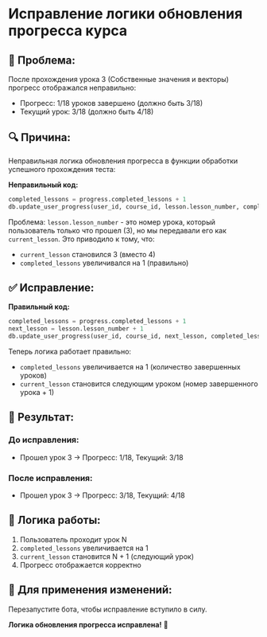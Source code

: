 # Исправление логики обновления прогресса курса

## 🐛 **Проблема:**
После прохождения урока 3 (Собственные значения и векторы) прогресс отображался неправильно:
- Прогресс: 1/18 уроков завершено (должно быть 3/18)
- Текущий урок: 3/18 (должно быть 4/18)

## 🔍 **Причина:**
Неправильная логика обновления прогресса в функции обработки успешного прохождения теста:

**Неправильный код:**
```python
completed_lessons = progress.completed_lessons + 1
db.update_user_progress(user_id, course_id, lesson.lesson_number, completed_lessons)
```

Проблема: `lesson.lesson_number` - это номер урока, который пользователь только что прошел (3), но мы передавали его как `current_lesson`. Это приводило к тому, что:
- `current_lesson` становился 3 (вместо 4)
- `completed_lessons` увеличивался на 1 (правильно)

## ✅ **Исправление:**

**Правильный код:**
```python
completed_lessons = progress.completed_lessons + 1
next_lesson = lesson.lesson_number + 1
db.update_user_progress(user_id, course_id, next_lesson, completed_lessons)
```

Теперь логика работает правильно:
- `completed_lessons` увеличивается на 1 (количество завершенных уроков)
- `current_lesson` становится следующим уроком (номер завершенного урока + 1)

## 🎯 **Результат:**

### **До исправления:**
- Прошел урок 3 → Прогресс: 1/18, Текущий: 3/18

### **После исправления:**
- Прошел урок 3 → Прогресс: 3/18, Текущий: 4/18

## 🔧 **Логика работы:**
1. Пользователь проходит урок N
2. `completed_lessons` увеличивается на 1
3. `current_lesson` становится N + 1 (следующий урок)
4. Прогресс отображается корректно

## 🚀 **Для применения изменений:**
Перезапустите бота, чтобы исправление вступило в силу.

**Логика обновления прогресса исправлена!** 🎉
